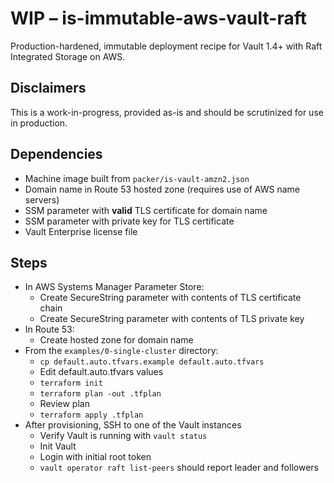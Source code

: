 # WIP – is-immutable-aws-vault-raft

Production-hardened, immutable deployment recipe for Vault 1.4+ with Raft Integrated Storage on AWS.

## Disclaimers

This is a work-in-progress, provided as-is and should be scrutinized for use in production.

## Dependencies

* Machine image built from `packer/is-vault-amzn2.json`
* Domain name in Route 53 hosted zone (requires use of AWS name servers)
* SSM parameter with **valid** TLS certificate for domain name
* SSM parameter with private key for TLS certificate
* Vault Enterprise license file

## Steps

* In AWS Systems Manager Parameter Store:
  * Create SecureString parameter with contents of TLS certificate chain
  * Create SecureString parameter with contents of TLS private key
* In Route 53:
  * Create hosted zone for domain name
* From the `examples/0-single-cluster` directory:
  * `cp default.auto.tfvars.example default.auto.tfvars`
  * Edit default.auto.tfvars values
  * `terraform init`
  * `terraform plan -out .tfplan`
  * Review plan
  * `terraform apply .tfplan`
* After provisioning, SSH to one of the Vault instances
  * Verify Vault is running with `vault status`
  * Init Vault
  * Login with initial root token
  * `vault operator raft list-peers` should report leader and followers
